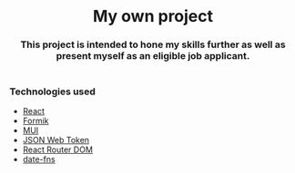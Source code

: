 <div id="top"></div>
<br />
<div align="center">
  
<h1 align="center">My own project</h1>

<h3 align="center">
    This project is intended to hone my skills further as well as present myself as an eligible job applicant. <br />
<br />
</div>

### Technologies used

- [React](https://reactjs.org/)
- [Formik](https://formik.org/)
- [MUI](https://mui.com/)
- [JSON Web Token](https://www.npmjs.com/package/jsonwebtoken)
- [React Router DOM](https://www.npmjs.com/package/react-router-dom)
- [date-fns](https://www.npmjs.com/package/date-fns)
